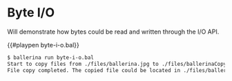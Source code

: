 # Byte I/O

Will demonstrate how bytes could be read and written through the I/O API.

{{#playpen byte-i-o.bal}}

```bash
$ ballerina run byte-i-o.bal
Start to copy files from ./files/ballerina.jpg to ./files/ballerinaCopy.jpg
File copy completed. The copied file could be located in ./files/ballerinaCopy.jpg
```